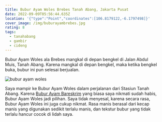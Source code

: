 ```yaml
---
title: Bubur Ayam Woles Brebes Tanah Abang, Jakarta Pusat
date: 2022-09-09T05:56:44.635Z
location: '{"type":"Point","coordinates":[106.8179122,-6.1797498]}'
cover_image: /img/buburayambrebes.jpg
rating: 8
tags:
  - tanahabang
  - gambir
  - cideng
---
```

Bubur Ayam Woles ala Brebes mangkal di depan bengkel di Jalan Abdul Muis, Tanah Abang. Karena mangkal di depan bengkel, maka ketika bengkel buka, bubur ini pun selesai berjualan.

![bubur ayam woles](/img/buburbrebes.jpg)

Saya mampir ke Bubur Ayam Woles dalam perjalanan dari Stasiun Tanah Abang. Karena [Bubur Ayam Bareskrim](https://buburayam.id/bubur-ayam-bareskrim-tanah-abang-jakarta-pusat) yang biasa saya nikmati sudah habis, Bubur Ayam Woles jadi pilihan. Saya tidak menyesal, karena secara rasa, Bubur Ayam Woles ini juga cukup nikmat. Rasa manis berasal dari kecap manis yang digunakan sedikit terlalu manis, dan tekstur bubur yang tidak terlalu hancur cocok di lidah saya.